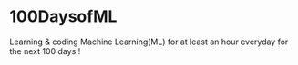 # 100DaysofML
Learning & coding Machine Learning(ML) for at least an hour everyday for the next 100 days !

